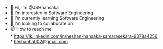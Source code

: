 - 👋 Hi, I’m @JSHhansaka
- 👀 I’m interested in Software Engineering
- 🌱 I’m currently learning Software Engineering
- 💞️ I’m looking to collaborate on 
- 📫 How to reach me  
      * https://lk.linkedin.com/in/heshan-hansaka-samarasekara-9378a4256
      * heshanha002@gmail.com
       
        
    

<!---
JSHhansaka/JSHhansaka is a ✨ special ✨ repository because its `README.md` (this file) appears on your GitHub profile.
You can click the Preview link to take a look at your changes.
--->
